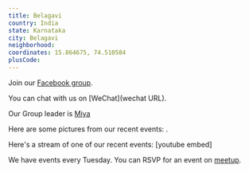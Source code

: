 ```yaml
---
title: Belagavi
country: India
state: Karnataka
city: Belagavi
neighborhood: 
coordinates: 15.864675, 74.510584
plusCode:
---
```

Join our [Facebook group](https://www.facebook.com/groups/freecodecamp.bgm/).

You can chat with us on [WeChat](wechat URL).

Our Group leader is [Miya](freecodecamp.org/miya)

Here are some pictures from our recent events:
![]().

Here's a stream of one of our recent events:
[youtube embed]

We have events every Tuesday. You can RSVP for an event on [meetup](meetupurl).
